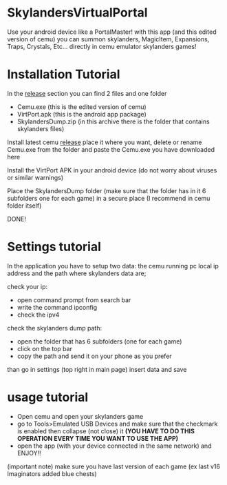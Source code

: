 # SkylandersVirtualPortal
Use your android device like a PortalMaster! with this app (and this edited version of cemu) you can summon skylanders, MagicItem, Expansions, Traps, Crystals, Etc... directly in cemu emulator skylanders games!

# Installation Tutorial
In the [release](https://github.com/TonyHacker03/SkylandersVirtualPortal/releases) section you can find 2 files and one folder
- Cemu.exe (this is the edited version of cemu)
- VirtPort.apk (this is the android app package)
- SkylandersDump.zip (in this archive there is the folder that contains skylanders files)

Install latest cemu [release](https://github.com/cemu-project/Cemu/releases) place it where you want, delete or rename Cemu.exe from the folder and paste the Cemu.exe you have downloaded here

Install the VirtPort APK in your android device (do not worry about viruses or similar warnings) 

Place the SkylandersDump folder (make sure that the folder has in it 6 subfolders one for each game) in a secure place (I recommend in cemu folder itself)

DONE!

# Settings tutorial 
In the application you have to setup two data: the cemu running pc local ip address and the path where skylanders data are;

check your ip:
- open command prompt from search bar
- write the command ipconfig
- check the ipv4

check the skylanders dump path:
- open the folder that has 6 subfolders (one for each game)
- click on the top bar
- copy the path and send it on your phone as you prefer

than go in settings (top right in main page)
insert data and save

# usage tutorial
- Open cemu and open your skylanders game
- go to Tools>Emulated USB Devices and make sure that the checkmark is enabled then collapse (not close) it 
**(YOU HAVE TO DO THIS OPERATION EVERY TIME YOU WANT TO USE THE APP)**
- open the app (with your device connected in the same network) and ENJOY!!


(important note)
make sure you have last version of each game (ex last v16 Imaginators added blue chests)


